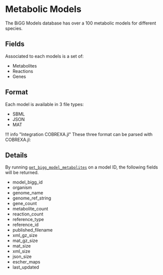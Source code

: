 # Metabolic Models

The BiGG Models database has over a 100 metabolic models for different species.

## Fields
Associated to each models is a set of:
- Metabolites
- Reactions
- Genes

## Format
Each model is available in 3 file types:

- SBML
- JSON
- MAT

!!! info "Integration COBREXA.jl"
    These three format can be parsed with COBREXA.jl:
     


## Details 
By running [`get_bigg_model_metabolites`](@ref) on a model ID, the following fields will be returned. 
- model_bigg_id
- organism
- genome_name
- genome_ref_string
- gene_count
- metabolite_count
- reaction_count
- reference_type
- reference_id
- published_filename
- xml_gz_size
- mat_gz_size
- mat_size
- xml_size
- json_size
- escher_maps
- last_updated
